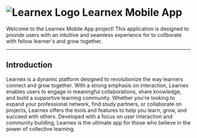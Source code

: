 # ![Learnex Logo](https://i.ibb.co/xmYQt8V/Learnexlogo2.jpg) Learnex Mobile App

Welcome to the Learnex Mobile App project! This application is designed to provide users with an intuitive and seamless experience for to collborate with fellow learner's and grow together.

---
## Introduction
Learnex is a dynamic platform designed to revolutionize the way learners connect and grow together. With a strong emphasis on interaction, Learnex enables users to engage in meaningful collaborations, share knowledge, and build a supportive learning community. Whether you're looking to expand your professional network, find study partners, or collaborate on projects, Learnex offers the tools and features to help you learn, grow, and succeed with others. Developed with a focus on user interaction and community building, Learnex is the ultimate app for those who believe in the power of collective learning.